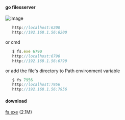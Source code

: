 #### go filesserver

![image](https://laof.github.io/img/sf/fs.png)

```javascript
   http://localhost:6200
   http://192.168.1.56:6200
```

or cmd
```javascript
   $ fs.exe 6790
   http://localhost:6790
   http://192.168.1.56:6790
```

or add the file's directory to Path environment variable
```javascript
   $ fs 7956
   http://localhost:7956
   http://192.168.1.56:7956
```
#### download
[fs.exe](https://laof.github.io/blob/files/fs.exe) (2.1M)


